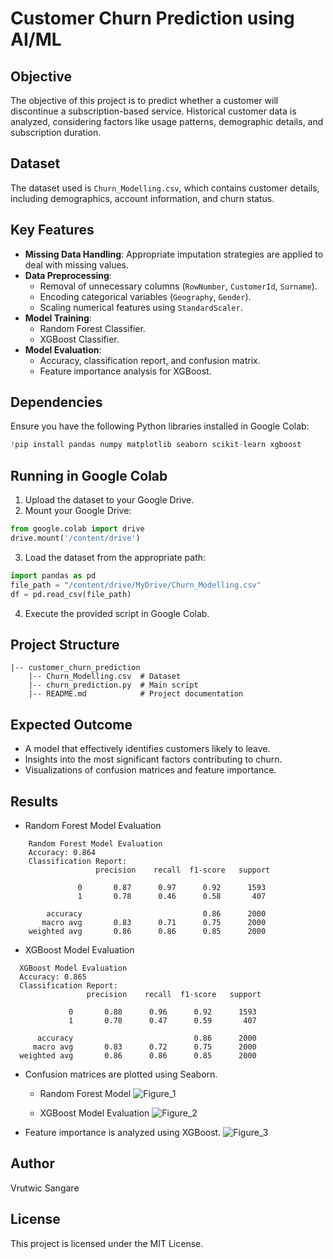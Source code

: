 # Customer Churn Prediction using AI/ML

## Objective
The objective of this project is to predict whether a customer will discontinue a subscription-based service. Historical customer data is analyzed, considering factors like usage patterns, demographic details, and subscription duration. 

## Dataset
The dataset used is `Churn_Modelling.csv`, which contains customer details, including demographics, account information, and churn status. 

## Key Features
- **Missing Data Handling**: Appropriate imputation strategies are applied to deal with missing values.
- **Data Preprocessing**:
  - Removal of unnecessary columns (`RowNumber`, `CustomerId`, `Surname`).
  - Encoding categorical variables (`Geography`, `Gender`).
  - Scaling numerical features using `StandardScaler`.
- **Model Training**:
  - Random Forest Classifier.
  - XGBoost Classifier.
- **Model Evaluation**:
  - Accuracy, classification report, and confusion matrix.
  - Feature importance analysis for XGBoost.

## Dependencies
Ensure you have the following Python libraries installed in Google Colab:

```python
!pip install pandas numpy matplotlib seaborn scikit-learn xgboost
```

## Running in Google Colab
1. Upload the dataset to your Google Drive.
2. Mount your Google Drive:

```python
from google.colab import drive
drive.mount('/content/drive')
```

3. Load the dataset from the appropriate path:

```python
import pandas as pd
file_path = "/content/drive/MyDrive/Churn_Modelling.csv"
df = pd.read_csv(file_path)
```

4. Execute the provided script in Google Colab.

## Project Structure
```
|-- customer_churn_prediction
    |-- Churn_Modelling.csv  # Dataset
    |-- churn_prediction.py  # Main script
    |-- README.md            # Project documentation
```

## Expected Outcome
- A model that effectively identifies customers likely to leave.
- Insights into the most significant factors contributing to churn.
- Visualizations of confusion matrices and feature importance.

## Results
- Random Forest Model Evaluation
```
    Random Forest Model Evaluation
    Accuracy: 0.864
    Classification Report:
                   precision    recall  f1-score   support
    
               0       0.87      0.97      0.92      1593
               1       0.78      0.46      0.58       407
    
        accuracy                           0.86      2000
       macro avg       0.83      0.71      0.75      2000
    weighted avg       0.86      0.86      0.85      2000
```
- XGBoost Model Evaluation
```
  XGBoost Model Evaluation
  Accuracy: 0.865
  Classification Report:
                 precision    recall  f1-score   support
  
             0       0.88      0.96      0.92      1593
             1       0.78      0.47      0.59       407
  
      accuracy                           0.86      2000
     macro avg       0.83      0.72      0.75      2000
  weighted avg       0.86      0.86      0.85      2000
```

- Confusion matrices are plotted using Seaborn.
  * Random Forest Model
      ![Figure_1](https://github.com/user-attachments/assets/a059cdd6-ab17-4dd1-9aff-4e01008a322f)

  * XGBoost Model Evaluation
      ![Figure_2](https://github.com/user-attachments/assets/bb89c11b-8bc9-46f4-adf2-1c66d54849d6)


- Feature importance is analyzed using XGBoost.
    ![Figure_3](https://github.com/user-attachments/assets/b378c650-43f5-458e-886c-fca856899ac0)


## Author
Vrutwic Sangare

## License
This project is licensed under the MIT License.
